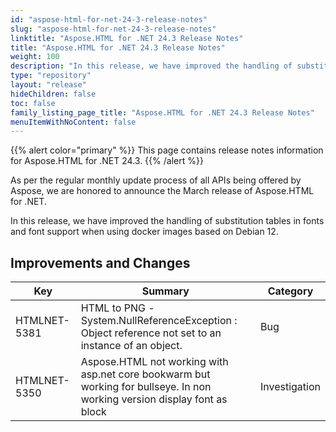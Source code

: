 ```yaml
---
id: "aspose-html-for-net-24-3-release-notes"
slug: "aspose-html-for-net-24-3-release-notes"
linktitle: "Aspose.HTML for .NET 24.3 Release Notes"
title: "Aspose.HTML for .NET 24.3 Release Notes"
weight: 100
description: "In this release, we have improved the handling of substitution tables in fonts and font support when using docker images based on Debian 12."
type: "repository"
layout: "release"
hideChildren: false
toc: false
family_listing_page_title: "Aspose.HTML for .NET 24.3 Release Notes"
menuItemWithNoContent: false
---
```

{{% alert color="primary" %}}
This page contains release notes information for Aspose.HTML for .NET 24.3.
{{% /alert %}}

As per the regular monthly update process of all APIs being offered by Aspose, we are honored to announce the March release of Aspose.HTML for .NET.

In this release, we have improved the handling of substitution tables in fonts and font support when using docker images based on Debian 12.


## **Improvements and Changes**

| **Key**      | **Summary**                                                                            | **Category** |
| ------------ | -------------------------------------------------------------------------------------- | ------------ |
| HTMLNET-5381 | HTML to PNG -System.NullReferenceException : Object reference not set to an instance of an object. | Bug |
| HTMLNET-5350 | Aspose.HTML not working with asp.net core bookwarm but working for bullseye. In non working version display font as block | Investigation |

